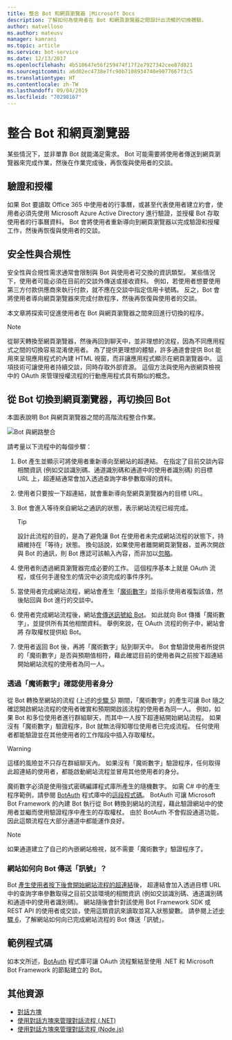 ```yaml
---
title: 整合 Bot 和網頁瀏覽器 |Microsoft Docs
description: 了解如何為使用者在 Bot 和網頁瀏覽器之間設計出流暢的切換體驗。
author: matvelloso
ms.author: mateusv
manager: kamrani
ms.topic: article
ms.service: bot-service
ms.date: 12/13/2017
ms.openlocfilehash: 4b510647e56f259474f17f2e7927342cee87d821
ms.sourcegitcommit: a6d02ec4738e7fc90b7108934740e9077667f3c5
ms.translationtype: HT
ms.contentlocale: zh-TW
ms.lasthandoff: 09/04/2019
ms.locfileid: "70298167"
---
```

# <a name="integrate-your-bot-with-a-web-browser"></a>整合 Bot 和網頁瀏覽器

某些情況下，並非單靠 Bot 就能滿足需求。 Bot 可能需要將使用者傳送到網頁瀏覽器來完成作業，然後在作業完成後，再恢復與使用者的交談。 

## <a name="authentication-and-authorization"></a>驗證和授權
如果 Bot 要讀取 Office 365 中使用者的行事曆，或甚至代表使用者建立約會，使用者必須先使用 Microsoft Azure Active Directory 進行驗證，並授權 Bot 存取使用者的行事曆資料。 Bot 會將使用者重新導向到網頁瀏覽器以完成驗證和授權工作，然後再恢復與使用者的交談。 

## <a name="security-and-compliance"></a>安全性與合規性
安全性與合規性需求通常會限制與 Bot 與使用者可交換的資訊類型。 某些情況下，使用者可能必須在目前的交談外傳送或接收資料。 例如，若使用者想要使用第三方付款供應商來執行付款，就不應在交談中指定信用卡號碼。 反之，Bot 會將使用者導向網頁瀏覽器來完成付款程序，然後再恢復與使用者的交談。

本文章將探索可促進使用者在 Bot 與網頁瀏覽器之間來回進行切換的程序。 

> [!NOTE]
> 從聊天轉換至網頁瀏覽器，然後再回到聊天中，並非理想的流程，因為不同應用程式之間的切換容易混淆使用者。 為了提供更理想的體驗，許多通道會提供 Bot 能用來呈現應用程式的內建 HTML 視窗，而非讓應用程式顯示在網頁瀏覽器中。 這項技術可讓使用者持續交談，同時存取外部資源。 這個方法與使用內嵌網頁檢視中的 OAuth 來管理授權流程的行動應用程式具有類似的概念。

## <a name="bot-to-web-browser-and-back-again"></a>從 Bot 切換到網頁瀏覽器，再切換回 Bot

本圖表說明 Bot 與網頁瀏覽器之間的高階流程整合作業。 

![Bot 與網路整合](~/media/bot-service-design-pattern-integrate-browser/bot-to-web1.png)

請考量以下流程中的每個步驟：

1. <a id="generate-hyperlink"></a>Bot 產生並顯示可將使用者重新導向至網站的超連結。 
   在指定了目前交談內容相關資訊 (例如交談識別碼、通道識別碼和通道中的使用者識別碼) 的目標 URL 上，超連結通常會加入透過查詢字串參數取得的資料。 

2. 使用者只要按一下超連結，就會重新導向至網頁瀏覽器內的目標 URL。 

3. Bot 會進入等待來自網站之通訊的狀態，表示網站流程已經完成。  
   > [!TIP]
   > 設計此流程的目的，是為了避免讓 Bot 在使用者未完成網站流程的狀態下，持續維持在「等待」狀態。 換句話說，如果使用者離開網頁瀏覽器，並再次開啟與 Bot 的通訊，則 Bot 應認可該輸入內容，而非加以[忽略](~/bot-service-design-navigation.md#the-mysterious-bot)。

4. 使用者則透過網頁瀏覽器完成必要的工作。 
   這個程序基本上就是 OAuth 流程，或任何手邊發生的情況中必須完成的事件序列。 

5. <a id="generate-magic-number"></a>當使用者完成網站流程，網站會產生「[魔術數字](#verify-identity)」並指示使用者複製該值，然後貼回與 Bot 進行的交談中。 

6. 使用者完成網站流程後，<a id="signal-to-bot"></a>網站[會傳送訊號給 Bot](#website-signal-to-bot)。 
   如此就向 Bot 傳播「魔術數字」，並提供所有其他相關資料。
   舉例來說，在 OAuth 流程的例子中，網站會將 存取權杖提供給 Bot。

7. 使用者返回 Bot 後，再將「魔術數字」貼到聊天中。 
   Bot 會驗證使用者所提供的「魔術數字」是否與預期值相符，藉此確認目前的使用者與之前按下超連結開始網站流程的使用者為同一人。 

### <a id="verify-identity"></a>透過「魔術數字」確認使用者身分

從 Bot 轉換至網站的流程 (上述的[步驟 5](#generate-magic-number)) 期間，「魔術數字」的產生可讓 Bot 隨之確認開啟網站流程的使用者確實和預期開啟該流程的使用者為同一人。 例如，如果 Bot 和多位使用者進行群組聊天，而其中一人按下超連結開始網站流程。 如果沒有「魔術數字」驗證程序，Bot 就無法得知哪位使用者已完成流程。 任何使用者都能驗證並在其他使用者的工作階段中插入存取權杖。 

> [!WARNING] 
> 這樣的風險並不只存在群組聊天內。 如果沒有「魔術數字」驗證程序，任何取得此超連結的使用者，都能啟動網站流程並冒用其他使用者的身分。 

魔術數字必須是使用強式密碼編譯程式庫所產生的隨機數字。 如需 C# 中的產生程序範例，請參閱 <a href="https://www.nuget.org/packages/BotAuth" target="_blank">BotAuth</a> 程式庫中的<a href="https://github.com/MicrosoftDX/botauth/tree/master/CSharp" target="_blank">這段程式碼</a>。 BotAuth 可讓 Microsoft Bot Framework 的內建 Bot 執行從 Bot 轉換到網站的流程，藉此驗證網站中的使用者並繼而使用驗證程序中產生的存取權杖。 由於 BotAuth 不會假設通道功能，因此這類流程在大部分通道中都能運作良好。 

> [!NOTE]
> 如果通道建立了自己的內嵌網站檢視，就不需要「魔術數字」驗證程序了。

### <a id="website-signal-to-bot"></a> 網站如何向 Bot 傳送「訊號」？

Bot [產生使用者按下後會開始網站流程的超連結](#generate-hyperlink)後， 超連結會加入透過目標 URL 中的查詢字串參數取得之目前交談環境的相關資訊 (例如交談識別碼、通道識別碼和通道中的使用者識別碼)。 網站隨後會針對該使用 Bot Framework SDK 或 REST API 的使用者或交談，使用這類資訊來讀取並寫入狀態變數。 請參閱上述[步驟 6](#signal-to-bot)，了解網站如何向已完成網站流程的 Bot 傳送「訊號」。

## <a name="sample-code"></a>範例程式碼

如本文所述，<a href="https://github.com/MicrosoftDX/botauth" target="_blank">BotAuth</a> 程式庫可讓 OAuth 流程繫結至使用 .NET 和 Microsoft Bot Framework 的節點建立的 Bot。

## <a name="additional-resources"></a>其他資源

- [對話方塊](~/dotnet/bot-builder-dotnet-dialogs.md)
- [使用對話方塊來管理對話流程 (.NET)](~/dotnet/bot-builder-dotnet-manage-conversation-flow.md)
- [使用對話方塊來管理對話流程 (Node.js)](~/nodejs/bot-builder-nodejs-manage-conversation-flow.md)
